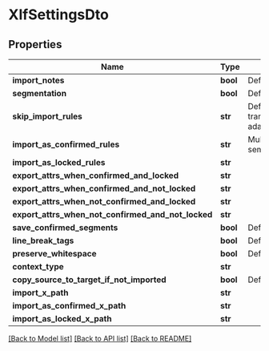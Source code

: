 # XlfSettingsDto

## Properties
Name | Type | Description | Notes
------------ | ------------- | ------------- | -------------
**import_notes** | **bool** | Default: true | [optional] 
**segmentation** | **bool** | Default: true | [optional] 
**skip_import_rules** | **str** | Default: translate&#x3D;no; examples: translate&#x3D;no;approved&#x3D;no;state&#x3D;needs-adaptation | [optional] 
**import_as_confirmed_rules** | **str** | Multiple rules must be separated by semicolon | [optional] 
**import_as_locked_rules** | **str** |  | [optional] 
**export_attrs_when_confirmed_and_locked** | **str** |  | [optional] 
**export_attrs_when_confirmed_and_not_locked** | **str** |  | [optional] 
**export_attrs_when_not_confirmed_and_locked** | **str** |  | [optional] 
**export_attrs_when_not_confirmed_and_not_locked** | **str** |  | [optional] 
**save_confirmed_segments** | **bool** | Default: true | [optional] 
**line_break_tags** | **bool** | Default: false | [optional] 
**preserve_whitespace** | **bool** | Default: true | [optional] 
**context_type** | **str** |  | [optional] 
**copy_source_to_target_if_not_imported** | **bool** | Default: true | [optional] 
**import_x_path** | **str** |  | [optional] 
**import_as_confirmed_x_path** | **str** |  | [optional] 
**import_as_locked_x_path** | **str** |  | [optional] 

[[Back to Model list]](../README.md#documentation-for-models) [[Back to API list]](../README.md#documentation-for-api-endpoints) [[Back to README]](../README.md)


